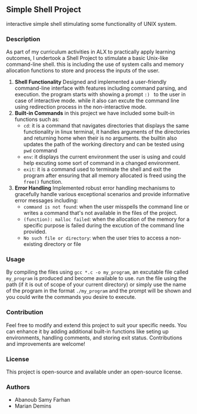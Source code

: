 ## Simple Shell Project
interactive simple shell stimulating some functionality of UNIX system.
### Description
As part of my curriculum activities in ALX to practically apply learning outcomes, I undertook a Shell Project to stimulate a basic Unix-like command-line shell. this is including the use of system calls and memory allocation functions to store and process the inputs of the user.
1. **Shell Functionality**
Designed and implemented a user-friendly command-line interface with features including command parsing, and execution. the program starts with showing a prompt `:) ` to the user in case of interactive mode. while it also can excute the command line using redirection process in the non-interactive mode.
2. **Built-in Commands**
in this project we have included some built-in functions such as:
   - `cd`: it is a command that navigates directories that displays the same functionality in linux terminal, it handles arguments of the directories and returning home when their is no arguments. the builtin also updates the path of the working directory and can be tested using `pwd` command
   - `env`: it displays the current environment the user is using and could help excuting some sort of command in a changed environment.
   - `exit`: it is a command used to terminate the shell and exit the program after ensuring that all memory allocated is freed using the `free()` function.
3. **Error Handling** 
Implemented robust error handling mechanisms to gracefully handle various exceptional scenarios and provide informative error messages including:
   - `command is not found`: when the user misspells the command line or writes a command that's not available in the files of the project.
   - `(function): malloc failed`: when the allocation of the memory for a specific purpose is failed during the excution of the command line provided.
   - `No such file or directory`: when the user tries to access a non-existing directory or file

### Usage
By compiling the files using `gcc *.c -o my_program`, an excutable file called `my_program` is produced and become available to use. run the file using the path (if it is out of scope of your current directory) or simply use the name of the program in the format `./my_program` and the prompt will be shown and you could write the commands you desire to execute.

### Contribution
Feel free to modify and extend this project to suit your specific needs. You can enhance it by adding additional built-in functions like seting up environments, handling comments, and storing exit status. Contributions and improvements are welcome!

### License
This project is open-source and available under an open-source license.

### Authors
   - Abanoub Samy Farhan
   - Marian Demins
